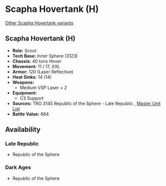 # Scapha Hovertank (H) 

[Other Scapha Hovertank variants](../scapha_hovertank.md) 

## Scapha Hovertank (H) 

- **Role:** Scout 
- **Tech Base:** Inner Sphere (3123) 
- **Chassis:** 40 tons Hover 
- **Movement:** 11 / 17, XXL 
- **Armor:** 120 (Laser Reflective) 
- **Heat Sinks:** 14 (14) 
- **Weapons:** 
  - Medium VSP Laser × 2 
- **Equipment:** 
  - C3 Support 
- **Sources:** TRO 3145 Republic of the Sphere - Late Republic , [Master Unit List](http://masterunitlist.info/Unit/Details/6666/scapha-hovertank-h) 
- **Battle Value:** 664 

## Availability 

### Late Republic 

- Republic of the Sphere 

### Dark Ages 

- Republic of the Sphere 

